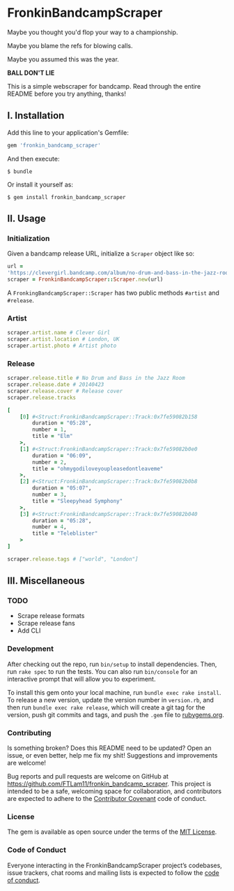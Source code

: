 # FronkinBandcampScraper

Maybe you thought you'd flop your way to a championship.

Maybe you blame the refs for blowing calls.

Maybe you assumed this was the year.

**BALL DON'T LIE**

This is a simple webscraper for bandcamp. Read through the entire README
before you try anything, thanks!

## I. Installation

Add this line to your application's Gemfile:

```ruby
gem 'fronkin_bandcamp_scraper'
```

And then execute:

    $ bundle

Or install it yourself as:

    $ gem install fronkin_bandcamp_scraper

## II. Usage

### Initialization

Given a bandcamp release URL, initialize a `Scraper` object like so:

```ruby
url =
'https://clevergirl.bandcamp.com/album/no-drum-and-bass-in-the-jazz-room'
scraper = FronkinBandcampScraper::Scraper.new(url)
```

A `FronkingBandcampScraper::Scraper` has two public methods `#artist`
and `#release`.

### Artist

```ruby
scraper.artist.name # Clever Girl
scraper.artist.location # London, UK
scraper.artist.photo # Artist photo
```

### Release

```ruby
scraper.release.title # No Drum and Bass in the Jazz Room
scraper.release.date # 20140423
scraper.release.cover # Release cover
scraper.release.tracks

[
    [0] #<Struct:FronkinBandcampScraper::Track:0x7fe59082b158
        duration = "05:28",
        number = 1,
        title = "Elm"
    >,
    [1] #<Struct:FronkinBandcampScraper::Track:0x7fe59082b0e0
        duration = "06:09",
        number = 2,
        title = "ohmygodiloveyoupleasedontleaveme"
    >,
    [2] #<Struct:FronkinBandcampScraper::Track:0x7fe59082b0b8
        duration = "05:07",
        number = 3,
        title = "Sleepyhead Symphony"
    >,
    [3] #<Struct:FronkinBandcampScraper::Track:0x7fe59082b040
        duration = "05:28",
        number = 4,
        title = "Teleblister"
    >
]

scraper.release.tags # ["world", "London"]
```

## III. Miscellaneous

### TODO

* Scrape release formats
* Scrape release fans
* Add CLI

### Development

After checking out the repo, run `bin/setup` to install dependencies. Then, run `rake spec` to run the tests. You can also run `bin/console` for an interactive prompt that will allow you to experiment.

To install this gem onto your local machine, run `bundle exec rake install`. To release a new version, update the version number in `version.rb`, and then run `bundle exec rake release`, which will create a git tag for the version, push git commits and tags, and push the `.gem` file to [rubygems.org](https://rubygems.org).

### Contributing


Is something broken? Does this README need to be updated? Open an issue,
or even better, help me fix my shit! Suggestions and improvements are
welcome!

Bug reports and pull requests are welcome on GitHub at https://github.com/FTLam11/fronkin_bandcamp_scraper. This project is intended to be a safe, welcoming space for collaboration, and contributors are expected to adhere to the [Contributor Covenant](http://contributor-covenant.org) code of conduct.

### License

The gem is available as open source under the terms of the [MIT License](https://opensource.org/licenses/MIT).

### Code of Conduct

Everyone interacting in the FronkinBandcampScraper project’s codebases, issue trackers, chat rooms and mailing lists is expected to follow the [code of conduct](https://github.com/FTLam11/fronkin_bandcamp_scraper/blob/master/CODE_OF_CONDUCT.md).
